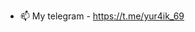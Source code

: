 - 📫 My telegram - https://t.me/yur4ik_69

<!---
yur4ik1/yur4ik1 is a ✨ special ✨ repository because its `README.md` (this file) appears on your GitHub profile.
You can click the Preview link to take a look at your changes.
--->
